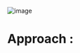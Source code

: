 ![image](https://github.com/HafsaTATA/LeetCode-problems/assets/120058921/d1b1ff07-ac29-400a-9e79-7374f59090b0)
# Approach :

